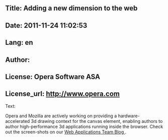 Title: Adding a new dimension to the web
----
Date: 2011-11-24 11:02:53
----
Lang: en
----
Author: 
----
License: Opera Software ASA
----
License_url: http://www.opera.com
----
Text:

<p>
Opera and Mozilla are actively working on providing a hardware-accelerated 3d drawing context for the canvas element, enabling authors to author high-performance 3d applications running inside the browser. Check out the screen-shots on our
<a href="http://my.opera.com/WebApplications/blog/show.dml/261474">
 Web Applications Team Blog
</a>
.
</p>

